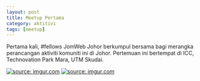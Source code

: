 ```yaml
---
layout: post
title: Meetup Pertama
category: aktitivi
tags: [meetup]
---
```


Pertama kali, #fellows JomWeb Johor berkumpul bersama bagi merangka perancangan aktiviti komuniti ini di Johor. Pertemuan ini bertempat di ICC, Technovation Park Mara, UTM Skudai.

<a href="http://imgur.com/KUakibf"><img src="http://i.imgur.com/KUakibf.jpg" title="source: imgur.com" /></a>
<a href="http://imgur.com/ywFw91G"><img src="http://i.imgur.com/ywFw91G.jpg" title="source: imgur.com" /></a>
